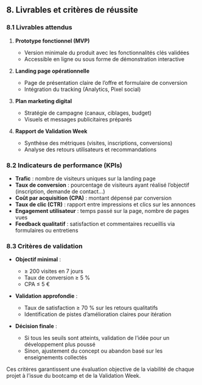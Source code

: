 ## 8. Livrables et critères de réussite

### 8.1 Livrables attendus

1. **Prototype fonctionnel (MVP)**

   * Version minimale du produit avec les fonctionnalités clés validées
   * Accessible en ligne ou sous forme de démonstration interactive
2. **Landing page opérationnelle**

   * Page de présentation claire de l’offre et formulaire de conversion
   * Intégration du tracking (Analytics, Pixel social)
3. **Plan marketing digital**

   * Stratégie de campagne (canaux, ciblages, budget)
   * Visuels et messages publicitaires préparés
4. **Rapport de Validation Week**

   * Synthèse des métriques (visites, inscriptions, conversions)
   * Analyse des retours utilisateurs et recommandations

### 8.2 Indicateurs de performance (KPIs)

* **Trafic** : nombre de visiteurs uniques sur la landing page
* **Taux de conversion** : pourcentage de visiteurs ayant réalisé l’objectif (inscription, demande de contact…)
* **Coût par acquisition (CPA)** : montant dépensé par conversion
* **Taux de clic (CTR)** : rapport entre impressions et clics sur les annonces
* **Engagement utilisateur** : temps passé sur la page, nombre de pages vues
* **Feedback qualitatif** : satisfaction et commentaires recueillis via formulaires ou entretiens

### 8.3 Critères de validation

* **Objectif minimal** :

  * ≥ 200 visites en 7 jours
  * Taux de conversion ≥ 5 %
  * CPA ≤ 5 €
* **Validation approfondie** :

  * Taux de satisfaction ≥ 70 % sur les retours qualitatifs
  * Identification de pistes d’amélioration claires pour itération
* **Décision finale** :

  * Si tous les seuils sont atteints, validation de l’idée pour un développement plus poussé
  * Sinon, ajustement du concept ou abandon basé sur les enseignements collectés

Ces critères garantissent une évaluation objective de la viabilité de chaque projet à l’issue du bootcamp et de la Validation Week.
